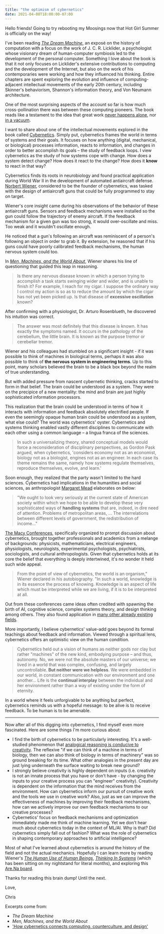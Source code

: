 ```yaml
---
title: "the optimism of cybernetics"
date: 2021-04-08T18:00:00-07:00
---
```


Hello friends! Going to try rebooting my Moosings now that Hot Girl Summer is officially on the way! 

I've been reading [*The Dream Machine*](https://www.amazon.com/Dream-Machine-M-Mitchell-Waldrop/dp/1732265119/ref=pd_sbs_1?pd_rd_w=xPY87&pf_rd_p=651d64d1-3c73-45b6-ae09-e545600e3a22&pf_rd_r=M18728DVCZHSEGQHTJPT&pd_rd_r=9c834bab-749e-4ea3-8f57-fdc893b856b9&pd_rd_wg=xTpyq&pd_rd_i=1732265119&psc=1), an exposé on the history of computation with a focus on the work of J. C. R. Licklider, a psychologist whose visionary dream of human-computer symbiosis led to the development of the personal computer. Something I love about the book is that it not only focuses on Licklider's extensive contributions to computing and the development of the Internet, but also on the work of his contemporaries were working and how they influenced his thinking. Entire chapters are spent exploring the evolution and influence of computing-adjacent intellectual movements of the early 20th century, including Skinner's behaviorism, Shannon's information theory, and Von Neumann architecture.

One of the most surprising aspects of the account so far is how much cross-pollination there was between these computing pioneers. The book reads like a testament to the idea that great work [never happens alone](https://www.quora.com/Information-Theory-What-relationship-did-Claude-Shannon-have-with-Alan-Turing/answer/Jimmy-Soni), nor [in a vacuum](https://www.asc-cybernetics.org/foundations/history/MacyPeople.htm).

I want to share about one of the intellectual movements explored in the book called [Cybernetics](https://en.wikipedia.org/wiki/Cybernetics). Simply put, cybernetics frames the world in terms of systems and their goals. It focuses on how anything (digital, mechanical, or biological) processes information, reacts to information, and changes in order to better accomplish its goals – the study of feedback loops. I view cybernetics as the study of how systems cope with change. How does a system detect change? How does it react to the change? How does it **know** to react in that way?  

Cybernetics finds its roots in neurobiology and found practical application during World War II in the development of automated antiaircraft defense. [Norbert Wiener](https://en.wikipedia.org/wiki/Norbert_Wiener), considered to be the founder of cybernetics, was tasked with the design of antiaircraft guns that could be fully programmed to stay on target. 

Wiener's core insight came during his observations of the behavior of these antiaircraft guns. Sensors and feedback mechanisms were installed so the gun could follow the trajectory of enemy aircraft. If the feedback mechanism for a given gun was too strong, it would over-oscillate and miss. Too weak and it wouldn't oscillate enough. 

He noticed that a gun's following an aircraft was reminiscent of a person's following an object in order to grab it. By extension, he reasoned that if his guns could have poorly calibrated feedback mechanisms, the human nervous system could too. 

In *[Men, Machines, and the World About](https://www.robertspahr.com/teaching/hnm/wiener_men_machines_and_the_world_about.pdf)*, Wiener shares his line of questioning that guided this leap in reasoning. 

> Is there any nervous disease known in which a person trying to accomplish a task starts swinging wider and wider, and is unable to finish it? For example, I reach for my cigar. I suppose the ordinary way I control my action is so as to reduce the amount by which the cigar has not yet been picked up. Is that disease of **excessive oscillation** known?

After confirming with a physiologist, Dr. Arturo Rosenblueth, he discovered his intuition was correct.

> The answer was most definitely that this disease is known. It has exactly the symptoms named. It occurs in the pathology of the cerebellum, the little brain. It is known as the purpose tremor or cerebellar tremor. 

Wiener and his colleagues had stumbled on a significant insight - if it was possible to think of machines in biological terms, perhaps it was also possible to think of **the nervous system in engineering terms**. Up to this point, many scholars believed the brain to be a black box beyond the realm of true understanding.

But with added pressure from nascent cybernetic thinking, cracks started to form in that belief. The brain could be understood as a system. They were on the precipice of a new mentality: the mind and brain are just highly sophisticated information processors. 

This realization that the brain could be understood in terms of how it interacts with information and feedback absolutely electrified people. If even the seemingly opaque human brain could be understood as a system, what else could? The world was cybernetics' oyster. Cybernetics and systems thinking enabled vastly different disciplines to communicate with each other using a common language – a lingua franca of the sciences. 

> In such a universalizing theory, shared conceptual models would force a reconsideration of disciplinary perspectives, as Gordon Pask argued, when cybernetics, 'considers economy not as an economist, biology not as a biologist, engines not as an engineer. In each case its theme remains the same, namely how systems regulate themselves, reproduce themselves, evolve, and learn.'

Soon enough, they realized that the party wasn't limited to the hard sciences. Cybernetics had implications in the humanities and social sciences, as anthropologist [Margaret Mead](https://en.wikipedia.org/wiki/Margaret_Mead) elaborates on below: 

> "We ought to look very seriously at the current state of American society within which we hope to be able to develop these very sophisticated ways of **handling systems** that are, indeed, in dire need of attention. Problems of metropolitan areas, ... The interrelations between different levels of government, the redistribution of income..." 

[The Macy Conferences](https://en.wikipedia.org/wiki/Macy_conferences), specifically organized to prompt discussion about cybernetics, brought together professionals and academics from a melange of backgrounds: physicists, mathematicians, electrical engineers, physiologists, neurologists, experimental psychologists, psychiatrists, sociologists, and cultural anthropologists. Given that cybernetics holds at its core the belief that everything is deeply intertwined, it's no wonder it held such wide appeal.

> From the point of view of cybernetics, the world is an organism," Wiener declared in his autobiography. "In such a world, knowledge is in its essence the process of knowing. Knowledge is an aspect of life which must be interpreted while we are living, if it is to be interpreted at all. 

Out from these conferences came ideas often credited with spawning the birth of AI, cognitive science, complex systems theory, and design thinking among others. They also found application in [many other already existing fields](https://en.wikipedia.org/wiki/Cybernetics#Subdivisions_of_the_field).

More importantly, I believe cybernetics' value-add goes beyond its formal teachings about feedback and information. Viewed through a spiritual lens, cybernetics offers an optimistic view on the human condition. 

> Cybernetics held out a vision of humans as neither gods nor clay but rather "machines" of the new kind, embodying purpose – and thus, autonomy. No, we were not the absolute masters of our universe; we lived in a world that was complex, confusing, and largely uncontrollable. __But neither were we helpless__. We were embedded in our world, in constant communication with our environment and one another... Life is the **continual interplay** between the individual and her environment rather than a way of existing under the form of eternity.

In a world where it feels unforgivable to be anything but perfect, cybernetics reminds us with a hopeful message: to be alive is to receive feedback. To be human is to be amenable. 

---

Now after all of this digging into cybernetics, I find myself even more fascinated. Here are some things I'm more curious about: 

 - I find the birth of cybernetics to be particularly interesting. It's a well-studied phenomenon that [analogical reasoning is conducive to creativity](https://journals.plos.org/plosone/article?id=10.1371/journal.pone.0150773#:~:text=Analogical%20reasoning%20is%20a%20good,the%20pieces%20of%20an%20analogy). The reflexive "if we can think of a machine in terms of biology, then we can also think of biology in terms of machinery" was so ground breaking for its time. What other analogies in the present day are just lying underneath the surface waiting to break new ground? 
 - I strongly believe creativity is highly dependent on inputs (i.e. creativity is not an innate process that you have or don't have - by changing the inputs to your creative process you can "engineer" creativity). Creativity is dependent on the information that the mind receives from the environment. How can cybernetics inform our pursuit of creative work and the tools we use in creative work? Also, just as we can improve the effectiveness of machines by improving their feedback mechanisms, how can we actively improve our own feedback mechanisms to our creative processes? 
 - Cybernetics' focus on feedback mechanisms and optimization immediately made me think of machine learning. Yet we don't hear much about cybernetics today in the context of ML/AI. Why is that? Did cybernetics simply fall out of fashion? What was the role of cybernetics in shaping contemporary approaches to artificial intelligence?

Most of what I've learned about cybernetics is around the history of the field and not the actual mechanics. Hopefully I can learn more by reading Wiener's *[The Human Use of Human Beings](https://www.brainpickings.org/2018/06/15/the-human-use-of-human-beings-norbert-wiener/)*, [*Thinking In Systems*](https://www.amazon.com/Thinking-Systems-Donella-H-Meadows/dp/1603580557) (which has been sitting on my nightstand for literal months), and exploring this [Are.Na board](https://www.are.na/morgan-sutherland/cybernetics). 



Thanks for reading this brain dump! Until the next. 



Love, 

Chris 



Excerpts come from: 

* *The Dream Machine*
* *Men, Machines, and the World About*
* ['How cybernetics connects computing, counterculture, and design'](http://www.dubberly.com/wp-content/uploads/2015/10/Cybernetics_and_Counterculture.pdf)